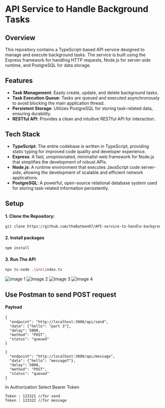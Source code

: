 # API Service to Handle Background Tasks

## Overview

This repository contains a TypeScript-based API service designed to manage and execute background tasks. The service is built using the Express framework for handling HTTP requests, Node.js for server-side runtime, and PostgreSQL for data storage.

## Features

- **Task Management**: Easily create, update, and delete background tasks.
- **Task Execution Queue**: Tasks are queued and executed asynchronously to avoid blocking the main application thread.
- **Persistent Storage**: Utilizes PostgreSQL for storing task-related data, ensuring durability.
- **RESTful API**: Provides a clean and intuitive RESTful API for interaction.

## Tech Stack

- **TypeScript**: The entire codebase is written in TypeScript, providing static typing for improved code quality and developer experience.
- **Express**: A fast, unopinionated, minimalist web framework for Node.js that simplifies the development of robust APIs.
- **Node.js**: A runtime environment that executes JavaScript code server-side, allowing the development of scalable and efficient network applications.
- **PostgreSQL**: A powerful, open-source relational database system used for storing task-related information persistently.

## Setup

#### 1. **Clone the Repository**:

```bash
git clone https://github.com/theBatman07/API-service-to-handle-background-tasks.git
```

#### 2. Install packages

```bash
npm install
```

#### 3. Run The API

```bash
npx ts-node .\src\index.ts
```

![image 1](https://drive.google.com/uc?export=view&id=14g9ogJeIyE8RtaGbIXqasfJPdKRgqa8a)
![Image 2](https://drive.google.com/uc?export=view&id=10QX9s0Bz-oxQPFootQb1e1u5KSsC0GkS)
![Image 3](https://drive.google.com/uc?export=view&id=14SYvqGqXptkXqMtCyoFRvVSAk_49658-)
![Image 4](https://drive.google.com/uc?export=view&id=1pbId0Q3-Rpga9aQSK70ST58_-7q3D5UM)

## Use Postman to send POST request

#### Payload

```
{
  "endpoint": "http://localhost:3000/api/send",
  "data": {"hello": "part 3"},
  "delay": 5000,
  "method": "POST",
  "status": "queued"
}
```

```
{
  "endpoint": "http://localhost:3000/api/message",
  "data": {"hello": "message7"},
  "delay": 5000,
  "method": "POST",
  "status": "queued"
}
```

In Authorization Select Bearer Token

```
Token : 123321 //for send
Token : 123322 //for message
```
